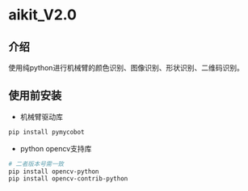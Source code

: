 # aikit_V2.0

## 介绍
使用纯python进行机械臂的颜色识别、图像识别、形状识别、二维码识别。

## 使用前安装

- 机械臂驱动库

```bash
pip install pymycobot
```

- python opencv支持库

```bash
# 二者版本号需一致
pip install opencv-python
pip install opencv-contrib-python
```

